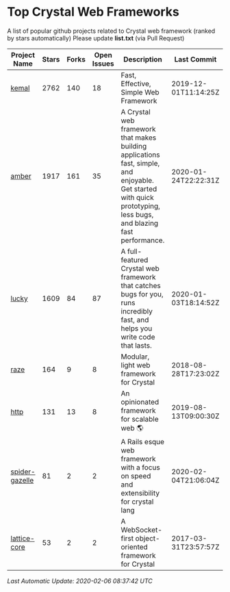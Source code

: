# Top Crystal Web Frameworks

A list of popular github projects related to Crystal web framework (ranked by stars automatically)
Please update **list.txt** (via Pull Request)

| Project Name | Stars | Forks | Open Issues | Description | Last Commit |
| ------------ | ----- | ----- | ----------- | ----------- | ----------- |
| [kemal](https://github.com/kemalcr/kemal) |2762|140|18|Fast, Effective, Simple Web Framework|2019-12-01T11:14:25Z|
| [amber](https://github.com/amberframework/amber) |1917|161|35|A Crystal web framework that makes building applications fast, simple, and enjoyable. Get started with quick prototyping, less bugs, and blazing fast performance.|2020-01-24T22:22:31Z|
| [lucky](https://github.com/luckyframework/lucky) |1609|84|87|A full-featured Crystal web framework that catches bugs for you, runs incredibly fast, and helps you write code that lasts.|2020-01-03T18:14:52Z|
| [raze](https://github.com/samueleaton/raze) |164|9|8|Modular, light web framework for Crystal|2018-08-28T17:23:02Z|
| [http](https://github.com/onyxframework/http) |131|13|8|An opinionated framework for scalable web 🌎|2019-08-13T09:00:30Z|
| [spider-gazelle](https://github.com/spider-gazelle/spider-gazelle) |81|2|2|A Rails esque web framework with a focus on speed and extensibility for crystal lang|2020-02-04T21:06:04Z|
| [lattice-core](https://github.com/jasonl99/lattice-core) |53|2|2|A WebSocket-first object-oriented framework for Crystal|2017-03-31T23:57:57Z|

*Last Automatic Update: 2020-02-06 08:37:42 UTC*